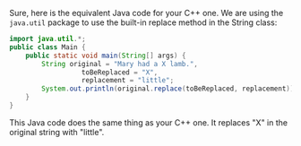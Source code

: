 Sure, here is the equivalent Java code for your C++ one. We are using the `java.util` package to use the built-in replace method in the String class:

```java
import java.util.*;
public class Main {
    public static void main(String[] args) {
        String original = "Mary had a X lamb.", 
                  toBeReplaced = "X", 
                  replacement = "little";
        System.out.println(original.replace(toBeReplaced, replacement));
    }
}
```
This Java code does the same thing as your C++ one. It replaces "X" in the original string with "little".
